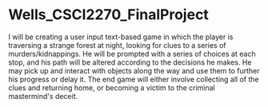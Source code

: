 # Wells_CSCI2270_FinalProject
I will be creating a user input text-based game in which the player is traversing a strange forest at night, looking for clues to a series of murders/kidnappings. He will be prompted with a series of choices at each stop, and his path will be altered according to the decisions he makes. He may pick up and interact with objects along the way and use them to further his progress or delay it. The end game will either involve collecting all of the clues and returning home, or becoming a victim to the criminal mastermind's deceit.
